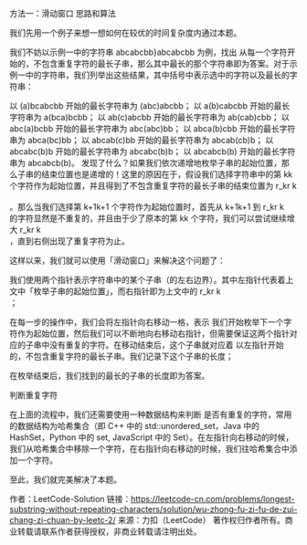 方法一：滑动窗口
思路和算法

我们先用一个例子来想一想如何在较优的时间复杂度内通过本题。

我们不妨以示例一中的字符串 abcabcbb}abcabcbb 为例，找出 从每一个字符开始的，不包含重复字符的最长子串，那么其中最长的那个字符串即为答案。对于示例一中的字符串，我们列举出这些结果，其中括号中表示选中的字符以及最长的字符串：

以 (a)bcabcbb 开始的最长字符串为 (abc)abcbb；
以 a(b)cabcbb 开始的最长字符串为 a(bca)bcbb；
以 ab(c)abcbb 开始的最长字符串为 ab(cab)cbb；
以 abc(a)bcbb 开始的最长字符串为 abc(abc)bb；
以 abca(b)cbb 开始的最长字符串为 abca(bc)bb；
以 abcab(c)bb 开始的最长字符串为 abcab(cb)b；
以 abcabc(b)b 开始的最长字符串为 abcabc(b)b；
以 abcabcb(b) 开始的最长字符串为 abcabcb(b)。
发现了什么？如果我们依次递增地枚举子串的起始位置，那么子串的结束位置也是递增的！这里的原因在于，假设我们选择字符串中的第 kk 个字符作为起始位置，并且得到了不包含重复字符的最长子串的结束位置为 r_kr 
k
​	
 。那么当我们选择第 k+1k+1 个字符作为起始位置时，首先从 k+1k+1 到 r_kr 
k
​	
  的字符显然是不重复的，并且由于少了原本的第 kk 个字符，我们可以尝试继续增大 r_kr 
k
​	
 ，直到右侧出现了重复字符为止。

这样以来，我们就可以使用「滑动窗口」来解决这个问题了：

我们使用两个指针表示字符串中的某个子串（的左右边界）。其中左指针代表着上文中「枚举子串的起始位置」，而右指针即为上文中的 r_kr 
k
​	
 ；

在每一步的操作中，我们会将左指针向右移动一格，表示 我们开始枚举下一个字符作为起始位置，然后我们可以不断地向右移动右指针，但需要保证这两个指针对应的子串中没有重复的字符。在移动结束后，这个子串就对应着 以左指针开始的，不包含重复字符的最长子串。我们记录下这个子串的长度；

在枚举结束后，我们找到的最长的子串的长度即为答案。

判断重复字符

在上面的流程中，我们还需要使用一种数据结构来判断 是否有重复的字符，常用的数据结构为哈希集合（即 C++ 中的 std::unordered_set，Java 中的 HashSet，Python 中的 set, JavaScript 中的 Set）。在左指针向右移动的时候，我们从哈希集合中移除一个字符，在右指针向右移动的时候，我们往哈希集合中添加一个字符。

至此，我们就完美解决了本题。

作者：LeetCode-Solution
链接：https://leetcode-cn.com/problems/longest-substring-without-repeating-characters/solution/wu-zhong-fu-zi-fu-de-zui-chang-zi-chuan-by-leetc-2/
来源：力扣（LeetCode）
著作权归作者所有。商业转载请联系作者获得授权，非商业转载请注明出处。